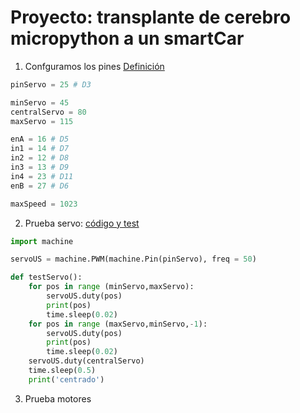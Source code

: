 # Proyecto: transplante de cerebro micropython a un smartCar

1. Confguramos los pines [Definición](./codigo/smartCar/elegoCar.py)

```python
pinServo = 25 # D3

minServo = 45
centralServo = 80
maxServo = 115

enA = 16 # D5
in1 = 14 # D7
in2 = 12 # D8
in3 = 13 # D9
in4 = 23 # D11
enB = 27 # D6

maxSpeed = 1023
```

2. Prueba servo: [código y test](./codigo/smartCar/elegoCar.py)

```python
import machine

servoUS = machine.PWM(machine.Pin(pinServo), freq = 50)

def testServo():
    for pos in range (minServo,maxServo):
        servoUS.duty(pos)
        print(pos)
        time.sleep(0.02)
    for pos in range (maxServo,minServo,-1):
        servoUS.duty(pos)
        print(pos)
        time.sleep(0.02)        
    servoUS.duty(centralServo)
    time.sleep(0.5)
    print('centrado')

```

3. Prueba motores
